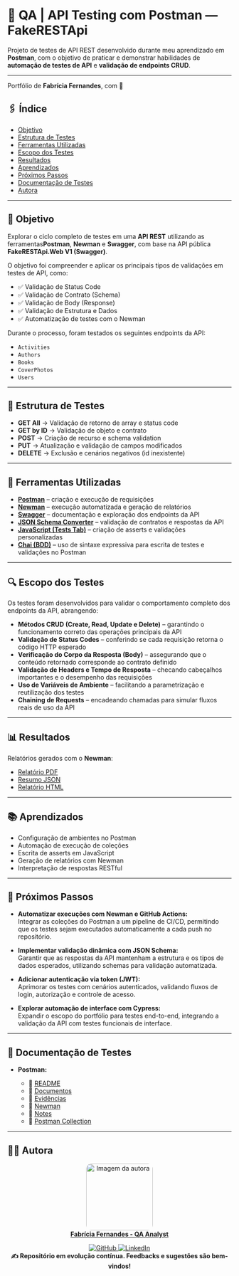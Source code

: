 # 🧪 QA |  API Testing com Postman — FakeRESTApi

Projeto de testes de API REST desenvolvido durante meu aprendizado em **Postman**, com o objetivo de praticar e demonstrar habilidades de **automação de testes de API** e **validação de endpoints CRUD**.

---

Portfólio de **Fabrícia Fernandes**, com 💙

## 🖇️ Índice

- [Objetivo](#objetivo)
- [Estrutura de Testes](#estrutura-de-testes)
- [Ferramentas Utilizadas](#ferramentas-utilizadas)
- [Escopo dos Testes](#escopo-dos-testes)
- [Resultados](#resultados)
- [Aprendizados](#aprendizados)
- [Próximos Passos](#próximos-passos)
- [Documentação de Testes](#documentacao-de-testes)
- [Autora](#autora)

---

## 🎯 Objetivo

Explorar o ciclo completo de testes em uma **API REST** utilizando as ferramentas**Postman**, **Newman** e **Swagger**, com base na API pública **FakeRESTApi.Web V1 (Swagger)**.

O objetivo foi compreender e aplicar os principais tipos de validações em testes de API, como:

- ✅ Validação de Status Code
- ✅ Validação de Contrato (Schema)
- ✅ Validação de Body (Response)
- ✅ Validação de Estrutura e Dados
- ✅ Automatização de testes com o Newman

Durante o processo, foram testados os seguintes endpoints da API:

- `Activities`
- `Authors`
- `Books`
- `CoverPhotos`
- `Users`

---

## 🧩 Estrutura de Testes

- **GET All** → Validação de retorno de array e status code  
- **GET by ID** → Validação de objeto e contrato  
- **POST** → Criação de recurso e schema validation  
- **PUT** → Atualização e validação de campos modificados  
- **DELETE** → Exclusão e cenários negativos (id inexistente) 

---

## 🧰 Ferramentas Utilizadas

- [**Postman**](https://www.postman.com/) – criação e execução de requisições  
- [**Newman**](https://www.npmjs.com/package/newman) – execução automatizada e geração de relatórios  
- [**Swagger**](https://swagger.io/tools/swagger-ui/) – documentação e exploração dos endpoints da API  
- [**JSON Schema Converter**](https://www.liquid-technologies.com/online-json-to-schema-converter) – validação de contratos e respostas da API  
- [**JavaScript (Tests Tab)**](https://learning.postman.com/docs/writing-scripts/script-references/test-examples/) – criação de asserts e validações personalizadas  
- [**Chai (BDD)**](https://www.chaijs.com/api/bdd/) – uso de sintaxe expressiva para escrita de testes e validações no Postman  

---

## 🔍 Escopo dos Testes

Os testes foram desenvolvidos para validar o comportamento completo dos endpoints da API, abrangendo:

- **Métodos CRUD (Create, Read, Update e Delete)** – garantindo o funcionamento correto das operações principais da API  
- **Validação de Status Codes** – conferindo se cada requisição retorna o código HTTP esperado  
- **Verificação do Corpo da Resposta (Body)** – assegurando que o conteúdo retornado corresponde ao contrato definido  
- **Validação de Headers e Tempo de Resposta** – checando cabeçalhos importantes e o desempenho das requisições  
- **Uso de Variáveis de Ambiente** – facilitando a parametrização e reutilização dos testes  
- **Chaining de Requests** – encadeando chamadas para simular fluxos reais de uso da API

---

## 📊 Resultados

Relatórios gerados com o **Newman**:

- [Relatório PDF](./docs/postman-report.pdf)
- [Resumo JSON](./newman/test-summary.json)
- [Relatório HTML](./newman/newman-report.html)

---

## 📚 Aprendizados

- Configuração de ambientes no Postman
- Automação de execução de coleções
- Escrita de asserts em JavaScript
- Geração de relatórios com Newman
- Interpretação de respostas RESTful

---

## 🧠 Próximos Passos

- **Automatizar execuções com Newman e GitHub Actions:**  
  Integrar as coleções do Postman a um pipeline de CI/CD, permitindo que os testes sejam executados automaticamente a cada push no repositório.

- **Implementar validação dinâmica com JSON Schema:**  
  Garantir que as respostas da API mantenham a estrutura e os tipos de dados esperados, utilizando schemas para validação automatizada.

- **Adicionar autenticação via token (JWT):**  
  Aprimorar os testes com cenários autenticados, validando fluxos de login, autorização e controle de acesso.

- **Explorar automação de interface com Cypress:**  
  Expandir o escopo do portfólio para testes end-to-end, integrando a validação da API com testes funcionais de interface.

---

## 📄 Documentação de Testes

- **Postman:**

  - 🔹 [README](./README.md)
  - 🔹 [Documentos](./docs/postman-report.pdf)
  - 🔹 [Evidências](./evidence/)
  - 🔹 [Newman](./newman/)
  - 🔹 [Notes](./notes/)
  - 🔹 [Postman Collection](./postman-collection/)
  
---

## 👩‍💻 Autora
<a href="https://www.linkedin.com/in/fabriciafernandes/" target="_blank">
  <p align="center">
    <img src="../image/eu.png" alt="Imagem da autora" width="150"; style="border-radius: 8%"/>
    <br/>
    <strong>Fabrícia Fernandes - QA Analyst</strong>
  </p>
</a>


<p align="center">
  <a href="https://github.com/Fabriciabli" target="_blank">
    <img src="https://img.shields.io/badge/GitHub-000?logo=github&logoColor=white" alt="GitHub"/>
  </a>
  <a href="https://www.linkedin.com/in/fabriciafernandes/" target="_blank">
    <img src="https://img.shields.io/badge/LinkedIn-0A66C2?logo=linkedin&logoColor=white" alt="LinkedIn"/>
  </a>
  <br/>
  <strong>✍️ Repositório em evolução contínua. Feedbacks e sugestões são bem-vindos!</strong>
</p>


